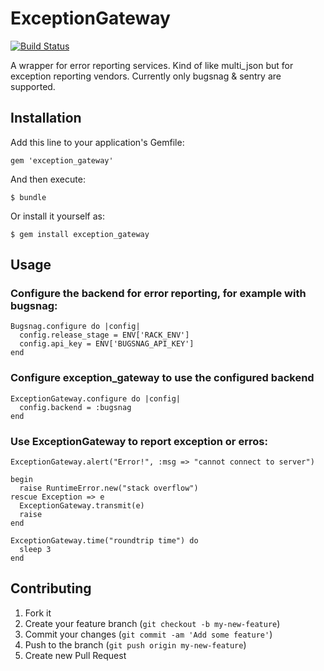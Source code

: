 # ExceptionGateway

[![Build Status](https://travis-ci.org/strikingly/exception_gateway.png)](https://travis-ci.org/strikingly/exception_gateway)

A wrapper for error reporting services. Kind of like multi_json but for exception reporting vendors. Currently only bugsnag & sentry are supported.

## Installation

Add this line to your application's Gemfile:

    gem 'exception_gateway'

And then execute:

    $ bundle

Or install it yourself as:

    $ gem install exception_gateway

## Usage

### Configure the backend for error reporting, for example with bugsnag:

    Bugsnag.configure do |config|
      config.release_stage = ENV['RACK_ENV']
      config.api_key = ENV['BUGSNAG_API_KEY']
    end

### Configure exception_gateway to use the configured backend

    ExceptionGateway.configure do |config|
      config.backend = :bugsnag
    end

### Use ExceptionGateway to report exception or erros:

    ExceptionGateway.alert("Error!", :msg => "cannot connect to server")

    begin
      raise RuntimeError.new("stack overflow")
    rescue Exception => e
      ExceptionGateway.transmit(e)
      raise
    end

    ExceptionGateway.time("roundtrip time") do
      sleep 3
    end
    
## Contributing

1. Fork it
2. Create your feature branch (`git checkout -b my-new-feature`)
3. Commit your changes (`git commit -am 'Add some feature'`)
4. Push to the branch (`git push origin my-new-feature`)
5. Create new Pull Request
